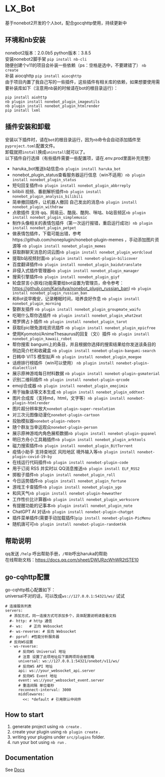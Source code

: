 # LX_Bot
基于nonebot2开发的个人bot，配合gocqhttp使用，持续更新中

## 环境和nb安装
nonebot2版本：2.0.0b5
python版本：3.8.5  
安装nonebot2脚手架 `pip install nb-cli`  
随便创建个v11的项目会补装一些依赖（ps：空格是选中，不要建错了） `nb create`  
补装 aiocqhttp  `pip install aiocqhttp`  
由于项目内置了我自己写的一些插件，这些插件有相关库的依赖，如果想要使用需要补装库如下（注意用nb装的时候请在bot的根目录运行）：  
```
pip install aiohttp
nb plugin install nonebot_plugin_imageutils
nb plugin install nonebot_plugin_htmlrender
pip install lxml

```

## 插件安装和卸载
安装以下插件时，请在`bot`的根目录运行，因为`nb`命令会自动添加插件至`pyproject.toml`配置文件。  
卸载就把`install`换成`uninstall`就可以了。  
以下插件自行选择（有些插件需要一些配置项，请在.env.prod里面补充完整）  
- haruka_bot推送b站信息`nb plugin install haruka_bot`  
- nonebot_plugin_status查看服务器运行信息（win不适用）`nb plugin install nonebot_plugin_status`  
- 短句回复插件`nb plugin install nonebot_plugin_abbrreply`  
- bilibili 视频、番剧解析插件`nb plugin install nonebot_plugin_analysis_bilibili`  
- 简单撤回插件，让机器人撤回 自己发出的消息`nb plugin install nonebot_plugin_withdraw`  
- 点歌插件 支持 qq、网易云、酷我、酷狗、咪咕、b站音频区`nb plugin install nonebot_plugin_simplemusic`  
- 制作头像相关的表情包插件（第一次运行报错，重启运行成功）`nb plugin install nonebot_plugin_petpet`  
- 做表情包插件，下载可能出错，参考https://github.com/noneplugin/nonebot-plugin-memes ，手动添加图片资源等 `nb plugin install nonebot_plugin_memes`  
- 获取群聊天消息的词云图`nb plugin install nonebot_plugin_wordcloud`  
- 提取b站视频封面`nb plugin install nonebot-plugin-bilicover`  
- 百度翻译插件`nb plugin install nonebot_plugin_baidutranslate`  
- 非侵入式插件管理器`nb plugin install nonebot_plugin_manager`  
- 搜索引擎插件`nb plugin install nonebot_plugin_giyf`  
- 轮盘禁言小游戏(功能需要给bot设置为管理员，命令参考：https://github.com/KarisAya/nonebot_plugin_russian_ban) `nb plugin install nonebot_plugin_russian_ban`  
- 和Bot说早晚安，记录睡眠时间，培养良好作息 `nb plugin install nonebot_plugin_morning`  
- 娶群友插件 `nb plugin install nonebot_plugin_groupmate_waifu`  
- 吃喝什么帮你选插件 `nb plugin install nonebot_plugin_what2eat`  
- 塔罗牌占卜插件 `nb plugin install nonebot_plugin_tarot`  
- 获取Epic限免游戏资讯插件 `nb plugin install nonebot_plugin_epicfree`  
- 使用Kyomotoi/AnimeThesaurus的回复（文i）插件 `nb plugin install nonebot_plugin_kawaii_robot`
- 帮你搜索 bangumi上的条目，并且根据你选择的搜索结果给你发送该条目的侧边简介栏和收藏盒 `nb plugin install nonebot-plugin-bangumi-search`  
- 日韩中 VITS 模型拟声 `nb plugin install nonebot_plugin_moegoe`  
- 话痨排行榜插件（win可以使用） `nb plugin install nonebot-plugin-dialectlist`  
- 展示原神游戏每日材料数据 `nb plugin install nonebot-plugin-gsmaterial`  
- 识别二维码插件 `nb plugin install nonebot-plugin-qrcode`  
- emoji合成器 `nb plugin install nonebot_plugin_emojimix`  
- 用于抽象话等文本生成 `nb plugin install nonebot_plugin_oddtext`  
- 图片合成库（支持md，html，文字等）`nb plugin install nonebot-plugin-htmlrender`  
- 图片超分辨率放大`nonebot-plugin-super-resolution`  
- 对三次元图像动漫化`nonebot-plugin-cartoon`  
- 投胎模拟器`nonebot-plugin-reborn`  
- 随个群友当幸运观众`nonebot-plugin-person`  
- 展示原神游戏内角色展柜数据`nb plugin install nonebot-plugin-gspanel`  
- 明日方舟小工具箱插件`nb plugin install nonebot_plugin_arktools`  
- 磁力搜索插件`nb plugin install nonebot_plugin_BitTorrent`
- 疫情小助手 支持查地区 风险地区 境外输入等`nb plugin install nonebot-plugin-covid-19-by`  
- 在线运行代码插件`nb plugin install nonebot-plugin-code`  
- 用于订阅 RSS 并实时以 QQ消息推送`nb plugin install ELF_RSS2`  
- 掷骰子插件`nb plugin install nonebot_plugin_roll`  
- 今日运势插件`nb plugin install nonebot_plugin_fortune`  
- 游戏王卡查插件`nb plugin install nonebot_plugin_ygo`  
- 和风天气`nb plugin install nonebot-plugin-heweather`  
- 工作性价比计算器`nb plugin install nonebot_plugin_workscore`  
- 有提醒功能的记事本`nb plugin install nonebot_plugin_note`  
- ChatGPT AI 对话`nb plugin install nonebot-plugin-chatgpt`  
- 插件菜单插件(需要手动加载插件)`pip install nonebot-plugin-PicMenu`
- 随机唐可可`nb plugin install nonebot-plugin-randomtkk`  

## 帮助说明
qq发送 `/help` 呼出帮助手册，`/帮助`呼出haruka的帮助  
在线帮助文档：https://docs.qq.com/sheet/DWURzcWhWR2tSTE10  

## go-cqhttp配置
go-cqhttp核心配置如下：  
universal不对的话，可以改成`ws://127.0.0.1:54321/ws/` 试试  
```
# 连接服务列表
servers:
  # 添加方式，同一连接方式可添加多个，具体配置说明请查看文档
  #- http: # http 通信
  #- ws:   # 正向 Websocket
  #- ws-reverse: # 反向 Websocket
  #- pprof: #性能分析服务器
  # 反向WS设置
  - ws-reverse:
      # 反向WS Universal 地址
      # 注意 设置了此项地址后下面两项将会被忽略
      universal: ws://127.0.0.1:54321/onebot/v11/ws/
      # 反向WS API 地址
      api: ws://your_websocket_api.server
      # 反向WS Event 地址
      event: ws://your_websocket_event.server
      # 重连间隔 单位毫秒
      reconnect-interval: 3000
      middlewares:
        <<: *default # 引用默认中间件

```

## How to start

1. generate project using `nb create` .
2. create your plugin using `nb plugin create` .
3. writing your plugins under `src/plugins` folder.
4. run your bot using `nb run` .

## Documentation

See [Docs](https://v2.nonebot.dev/)
